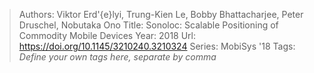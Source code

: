 > Authors: Viktor Erd\'{e}lyi, Trung-Kien Le, Bobby Bhattacharjee, Peter Druschel, Nobutaka Ono
> Title: Sonoloc: Scalable Positioning of Commodity Mobile Devices
> Year: 2018
> Url: https://doi.org/10.1145/3210240.3210324
> Series: MobiSys '18
> Tags: *Define your own tags here, separate by comma*
